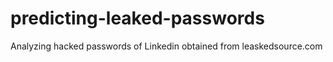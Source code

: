 # predicting-leaked-passwords
Analyzing hacked passwords of Linkedin obtained from leaskedsource.com
